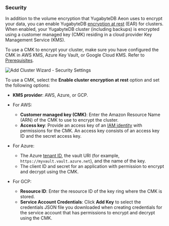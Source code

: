 <!--
+++
private = true
+++
-->

### Security

In addition to the volume encryption that YugabyteDB Aeon uses to encrypt your data, you can enable YugabyteDB [encryption at rest](../../../cloud-secure-clusters/managed-ear/) (EAR) for clusters. When enabled, your YugabyteDB cluster (including backups) is encrypted using a customer managed key (CMK) residing in a cloud provider Key Management Service (KMS).

<!--You can also enable EAR for a cluster after the cluster is created.-->

To use a CMK to encrypt your cluster, make sure you have configured the CMK in AWS KMS, Azure Key Vault, or Google Cloud KMS. Refer to [Prerequisites](../../../cloud-secure-clusters/managed-ear/#prerequisites).

![Add Cluster Wizard - Security Settings](/images/yb-cloud/cloud-addcluster-security.png)

To use a CMK, select the **Enable cluster encryption at rest** option and set the following options:

- **KMS provider**: AWS, Azure, or GCP.
- For AWS:

  - **Customer managed key (CMK)**: Enter the Amazon Resource Name (ARN) of the CMK to use to encrypt the cluster.
  - **Access key**: Provide an access key of an [IAM identity](https://docs.aws.amazon.com/IAM/latest/UserGuide/id.html) with permissions for the CMK. An access key consists of an access key ID and the secret access key.

- For Azure:

  - The Azure [tenant ID](https://learn.microsoft.com/en-us/entra/fundamentals/how-to-find-tenant), the vault URI (for example, `https://myvault.vault.azure.net`), and the name of the key.
  - The client ID and secret for an application with permission to encrypt and decrypt using the CMK.

- For GCP:
  - **Resource ID**: Enter the resource ID of the key ring where the CMK is stored.
  - **Service Account Credentials**: Click **Add Key** to select the credentials JSON file you downloaded when creating credentials for the service account that has permissions to encrypt and decrypt using the CMK.
